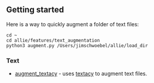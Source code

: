 ## Getting started

Here is a way to quickly augment a folder of text files:
```
cd ~ 
cd allie/features/text_augmentation
python3 augment.py /Users/jimschwoebel/allie/load_dir
```

### Text
* [augment_textacy](https://github.com/jim-schwoebel/allie/blob/master/augmentation/text_augmentation/augment_textacy.py) - uses [textacy](https://chartbeat-labs.github.io/textacy/build/html/index.html) to augment text files.
